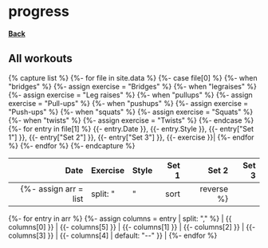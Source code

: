 # progress

[**Back**](index.md)

## All workouts

{% capture list %}
{%- for file in site.data %}
  {%- case file[0] %}
    {%- when "bridges" %}
      {%- assign exercise = "Bridges" %}
    {%- when "legraises" %}
      {%- assign exercise = "Leg raises" %}
    {%- when "pullups" %}
      {%- assign exercise = "Pull-ups" %}
    {%- when "pushups" %}
      {%- assign exercise = "Push-ups" %}
    {%- when "squats" %}
      {%- assign exercise = "Squats" %}
    {%- when "twists" %}
      {%- assign exercise = "Twists" %}
  {%- endcase %}
  {%- for entry in file[1] %}
    {{- entry.Date }},
    {{- entry.Style }},
    {{- entry["Set 1"] }},
    {{- entry["Set 2"] }},
    {{- entry["Set 3"] }},
    {{- exercise }}|
  {%- endfor %}
{%- endfor %}
{%- endcapture %}

<!-- markdownlint-disable MD055 MD056 -->
| Date | Exercise | Style | Set 1 | Set 2 | Set 3 |
| ---: | -------- | ------| ----: | ----: | ----: |
{%- assign arr = list | split: "|" | sort | reverse %}
{%- for entry in arr %}
  {%- assign columns = entry | split: "," %}
  | {{ columns[0] }} |
  {{- columns[5] }} |
  {{- columns[1] }} |
  {{- columns[2] }} |
  {{- columns[3] }} |
  {{- columns[4] | default: "--" }} |
{%- endfor %}
